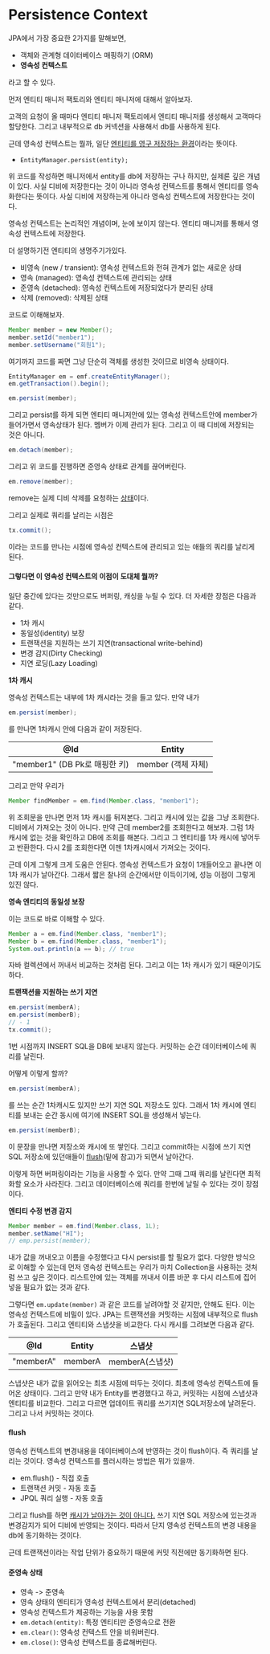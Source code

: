 # Persistence Context



JPA에서 가장 중요한 2가지를 말해보면,

- 객체와 관계형 데이터베이스 매핑하기 (ORM)
- **영속성 컨텍스트**

라고 할 수 있다.

먼저 엔티티 매니저 팩토리와 엔티티 매니저에 대해서 알아보자.

고객의 요청이 올 때마다 엔티티 매니저 팩토리에서 엔티티 매니저를 생성해서 고객마다 할당한다. 그리고 내부적으로 db 커넥션을 사용해서 db를 사용하게 된다.

근데 영속성 컨텍스트는 뭘까, 일단 <u>엔티티를 영구 저장하는 환경</u>이라는 뜻이다.

- `EntityManager.persist(entity);`

위 코드를 작성하면 매니저에서 entity를 db에 저장하는 구나 하지만, 실제론 깊은 개념이 있다. 사실 디비에 저장한다는 것이 아니라 영속성 컨텍스트를 통해서 엔티티를 영속화한다는 뜻이다. 사실 디비에 저장하는게 아니라 영속성 컨텍스트에 저장한다는 것이다.

영속성 컨텍스트는 논리적인 개념이며, 눈에 보이지 않는다. 엔티티 매니저를 통해서 영속성 컨텍스트에 저장한다.

더 설명하기전 엔티티의 생명주기가있다.

- 비영속 (new / transient): 영속성 컨텍스트와 전혀 관계가 없는 새로운 상태
- 영속 (managed): 영속성 컨텍스트에 관리되는 상태
- 준영속 (detached): 영속성 컨텍스트에 저장되었다가 분리된 상태
- 삭제 (removed): 삭제된 상태

코드로 이해해보자.

```java
Member member = new Member();
member.setId("member1");
member.setUsername("회원1");
```

여기까지 코드를 짜면 그냥 단순히 객체를 생성한 것이므로 비영속 상태이다.

```java
EntityManager em = emf.createEntityManager();
em.getTransaction().begin();

em.persist(member);
```

그리고 persist를 하게 되면 엔티티 매니저안에 있는 영속성 컨텍스트안에 member가 들어가면서 영속상태가 된다. 멤버가 이제 관리가 된다. 그리고 이 때 디비에 저장되는 것은 아니다.

```java
em.detach(member);
```

그리고 위 코드를 진행하면 준영속 상태로 관계를 끊어버린다.

```java
em.remove(member);
```

remove는 실제 디비 삭제를 요청하는 <u>상태</u>이다.

그리고 실제로 쿼리를 날리는 시점은

```java
tx.commit();
```

이라는 코드를 만나는 시점에 영속성 컨텍스트에 관리되고 있는 애들의 쿼리를 날리게 된다.



#### 그렇다면 이 영속성 컨텍스트의 이점이 도대체 뭘까?

일단 중간에 있다는 것만으로도 버퍼링, 캐싱을 누릴 수 있다. 더 자세한 장점은 다음과 같다.

- 1차 캐시
- 동일성(identity) 보장
- 트랜잭션을 지원하는 쓰기 지연(transactional write-behind)
- 변경 감지(Dirty Checking)
- 지연 로딩(Lazy Loading)



**1차 캐시**

영속성 컨텍스트는 내부에 1차 캐시라는 것을 들고 있다. 만약 내가 

```java
em.persist(member);
```

를 만나면 1차캐시 안에 다음과 같이 저장된다.

| @Id                      | Entity         |
| ------------------------ | -------------- |
| "member1" (DB Pk로 매핑한 키) | member (객체 자체) |

그리고 만약 우리가

```java
Member findMember = em.find(Member.class, "member1");
```

위 조회문을 만나면 먼저 1차 캐시를 뒤져본다. 그리고 캐시에 있는 값을 그냥 조회한다. 디비에서 가져오는 것이 아니다. 만약 근데 member2를 조회한다고 해보자. 그럼 1차 캐시에 없는 것을 확인하고 DB에 조회를 해본다. 그리고 그 엔티티를 1차 캐시에 넣어두고 반환한다. 다시 2를 조회한다면 이젠 1차캐시에서 가져오는 것이다.

근데 이게 그렇게 크게 도움은 안된다. 영속성 컨텍스트가 요청이 1개들어오고 끝나면 이 1차 캐시가 날아간다. 그래서 짧은 찰나의 순간에서만 이득이기에, 성능 이점이 그렇게 있진 않다.



**영속 엔티티의 동일성 보장**

이는 코드로 바로 이해할 수 있다.

```java
Member a = em.find(Member.class, "member1");
Member b = em.find(Member.class, "member1");
System.out.println(a == b); // true
```

자바 컬렉션에서 꺼내서 비교하는 것처럼 된다. 그리고 이는 1차 캐시가 있기 때문이기도 하다.



**트랜잭션을 지원하는 쓰기 지연**

```java
em.persist(memberA);
em.persist(memberB);
// - 1
tx.commit();
```

1번 시점까지 INSERT SQL을 DB에 보내지 않는다. 커밋하는 순간 데이터베이스에 쿼리를 날린다.

어떻게 이렇게 할까?

```java
em.persist(memberA);
```

를 쓰는 순간 1차캐시도 있지만 쓰기 지연 SQL 저장소도 있다. 그래서 1차 캐시에 엔티티를 보내는 순간 동시에 여기에 INSERT SQL을 생성해서 넣는다.

```java
em.persist(memberB);
```

이 문장을 만나면 저장소와 캐시에 또 쌓인다. 그리고 commit하는 시점에 쓰기 지연 SQL 저장소에 있던애들이 <u>flush</u>(밑에 참고)가 되면서 날아간다.

이렇게 하면 버퍼링이라는 기능을 사용할 수 있다. 만약 그때 그때 쿼리를 날린다면 최적화할 요소가 사라진다. 그리고 데이터베이스에 쿼리를 한번에 날릴 수 있다는 것이 장점이다.



**엔티티 수정 변경 감지**

```java
Member member = em.find(Member.class, 1L);
member.setName("HI");
// emp.persist(member);
```

내가 값을 꺼내오고 이름을 수정했다고 다시 persist를 할 필요가 없다. 다양한 방식으로 이해할 수 있는데 먼저 영속성 컨텍스트는 우리가 마치 Collection을 사용하는 것처럼 쓰고 싶은 것이다. 리스트안에 있는 객체를 꺼내서 이름 바꾼 후 다시 리스트에 집어 넣을 필요가 없는 것과 같다.

그렇다면 `em.update(member)` 과 같은 코드를 날려야할 것 같지만, 안해도 된다. 이는 영속성 컨텍스트에 비밀이 있다. JPA는 트랜잭션을 커밋하는 시점에 내부적으로 flush가 호출된다. 그리고 엔티티와 스냅샷을 비교한다. 다시 캐시를 그려보면 다음과 같다.

| @Id       | Entity  | 스냅샷          |
| --------- | ------- | ------------ |
| "memberA" | memberA | memberA(스냅샷) |

스냅샷은 내가 값을 읽어오는 최초 시점에 떠두는 것이다. 최초에 영속성 컨텍스트에 들어온 상태이다. 그리고 만약 내가 Entity를 변경했다고 하고, 커밋하는 시점에 스냅샷과 엔티티를 비교한다. 그리고 다르면 업데이트 쿼리를 쓰기지연 SQL저장소에 날려둔다. 그리고 나서 커밋하는 것이다.



#### flush

영속성 컨텍스트의 변경내용을 데이터베이스에 반영하는 것이 flush이다. 즉 쿼리를 날리는 것이다. 영속성 컨텍스트를 플러시하는 방법은 뭐가 있을까.

- em.flush() - 직접 호출
- 트랜잭션 커밋 - 자동 호출
- JPQL 쿼리 실행 - 자동 호출

그리고 flush를 하면 <u>캐시가 날아가는 것이 아니다.</u> 쓰기 지연 SQL 저장소에 있는것과 변경감지가 되어 디비에 반영되는 것이다. 따라서 단지 영속성 컨텍스트의 변경 내용을 db에 동기화하는 것이다.

근데 트랜잭션이라는 작업 단위가 중요하기 때문에 커밋 직전에만 동기화하면 된다.



#### 준영속 상태

- 영속 -> 준영속
- 영속 상태의 엔티티가 영속성 컨텍스트에서 분리(detached)
- 영속성 컨텍스트가 제공하는 기능을 사용 못함
- `em.detach(entity)`: 특정 엔티티만 준영속으로 전환
- `em.clear()`: 영속성 컨텍스트 안을 비워버린다.
- `em.close()`: 영속성 컨텍스트를 종료해버린다.